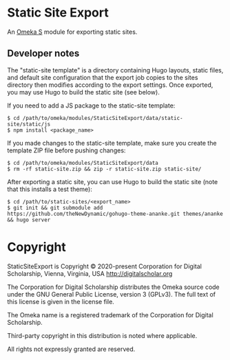 # Static Site Export

An [Omeka S](https://omeka.org/s/) module for exporting static sites.

## Developer notes

The "static-site template" is a directory containing Hugo layouts, static files,
and default site configuration that the export job copies to the sites directory
then modifies according to the export settings. Once exported, you may use Hugo
to build the static site (see below).

If you need to add a JS package to the static-site template:

```
$ cd /path/to/omeka/modules/StaticSiteExport/data/static-site/static/js
$ npm install <package_name>
```

If you made changes to the static-site template, make sure you create the template
ZIP file before pushing changes:

```
$ cd /path/to/omeka/modules/StaticSiteExport/data
$ rm -rf static-site.zip && zip -r static-site.zip static-site/
```

After exporting a static site, you can use Hugo to build the static site (note that
this installs a test theme):

```
$ cd /path/to/static-sites/<export_name>
$ git init && git submodule add https://github.com/theNewDynamic/gohugo-theme-ananke.git themes/ananke && hugo server
```

# Copyright

StaticSiteExport is Copyright © 2020-present Corporation for Digital Scholarship, Vienna, Virginia, USA http://digitalscholar.org

The Corporation for Digital Scholarship distributes the Omeka source code under the GNU General Public License, version 3 (GPLv3). The full text of this license is given in the license file.

The Omeka name is a registered trademark of the Corporation for Digital Scholarship.

Third-party copyright in this distribution is noted where applicable.

All rights not expressly granted are reserved.

